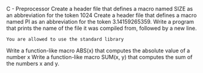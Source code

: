 C - Preprocessor
Create a header file that defines a macro named SIZE as an abbreviation for the token 1024
Create a header file that defines a macro named PI as an abbreviation for the token 3.14159265359.
Write a program that prints the name of the file it was compiled from, followed by a new line.

    You are allowed to use the standard library
Write a function-like macro ABS(x) that computes the absolute value of a number x
Write a function-like macro SUM(x, y) that computes the sum of the numbers x and y.
